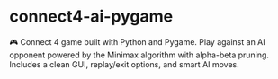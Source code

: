 # connect4-ai-pygame
🎮 Connect 4 game built with Python and Pygame. Play against an AI opponent powered by the Minimax algorithm with alpha-beta pruning. Includes a clean GUI, replay/exit options, and smart AI moves.
